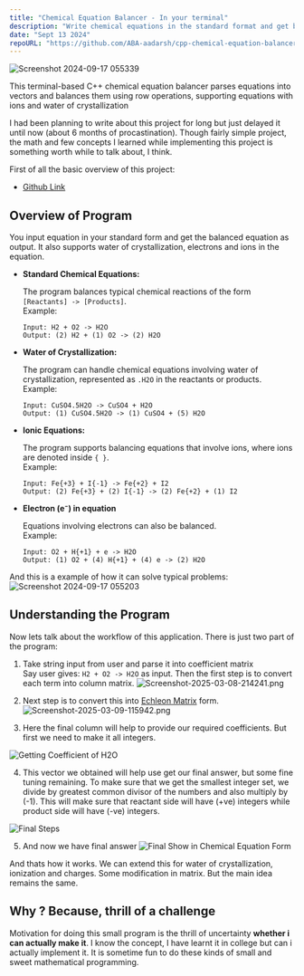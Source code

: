 ```yaml
---
title: "Chemical Equation Balancer - In your terminal"
description: "Write chemical equations in the standard format and get balanced form within your terminal"
date: "Sept 13 2024"
repoURL: "https://github.com/ABA-aadarsh/cpp-chemical-equation-balancer"
---
```

![Screenshot 2024-09-17 055339](https://github.com/user-attachments/assets/c1b317c4-8500-40e2-95c3-a5d43b102831)

This terminal-based C++ chemical equation balancer parses equations into vectors and balances them using row operations, supporting equations with ions and water of crystallization

I had been planning to write about this project for long but just delayed it until now (about 6 months of procastination). Though fairly simple project, the math and few concepts I learned while implementing this project is something worth while to talk about, I think.

First of all the basic overview of this project:

- [Github Link](https://github.com/ABA-aadarsh/cpp-chemical-equation-balancer)

## Overview of Program

You input equation in your standard form and get the balanced equation as output. It also supports water of crystallization, electrons and ions in the equation.

- **Standard Chemical Equations:**  
  
  The program balances typical chemical reactions of the form `[Reactants] -> [Products]`.  
  Example:  
  ```
  Input: H2 + O2 -> H2O  
  Output: (2) H2 + (1) O2 -> (2) H2O
  ```

- **Water of Crystallization:**  
  
  The program can handle chemical equations involving water of crystallization, represented as `.H2O` in the reactants or products.  
  Example:  
  ```
  Input: CuSO4.5H2O -> CuSO4 + H2O  
  Output: (1) CuSO4.5H2O -> (1) CuSO4 + (5) H2O
  ```

- **Ionic Equations:**  
  
  The program supports balancing equations that involve ions, where ions are denoted inside `{ }`.  
  Example:  
  ```
  Input: Fe{+3} + I{-1} -> Fe{+2} + I2  
  Output: (2) Fe{+3} + (2) I{-1} -> (2) Fe{+2} + (1) I2
  ```

- **Electron (e⁻) in equation**  
  
  Equations involving electrons can also be balanced.  
  Example:  
  ```
  Input: O2 + H{+1} + e -> H2O  
  Output: (1) O2 + (4) H{+1} + (4) e -> (2) H2O
  ```
And this is a example of how it can solve typical problems:
![Screenshot 2024-09-17 055203](https://github.com/user-attachments/assets/4fee5daa-39f5-4d61-8666-a1c2369d329a)

## Understanding the Program
Now lets talk about the workflow of this application. There is just two part of the program:
1. Take string input from user and parse it into coefficient matrix   
Say user gives: `H2 + O2 -> H2O` as input. Then the first step is to convert each term into column matrix.
![Screenshot-2025-03-08-214241.png](https://i.postimg.cc/t4D8JGr0/Screenshot-2025-03-08-214241.png)

2. Next step is to convert this into [Echleon Matrix](https://www.geeksforgeeks.org/row-echelon-form/) form.
![Screenshot-2025-03-09-115942.png](https://i.postimg.cc/KzkvLk5B/Screenshot-2025-03-09-115942.png)

3. Here the final column will help to provide our required coefficients. But first we need to make it all integers.

![Getting Coefficient of H2O](https://i.postimg.cc/XY0jTwVD/Screenshot-2025-04-04-015848.png)

4. This vector we obtained will help use get our final answer, but some fine tuning remaining. To make sure that we get the smallest integer set, we divide by greatest common divisor of the numbers and also multiply by (-1). This will make sure that reactant side will have (+ve) integers while product side will have (-ve) integers.

![Final Steps](https://i.postimg.cc/yWCKCHzS/Screenshot-2025-04-04-015901.png)

5. And now we have final answer
![Final Show in Chemical Equation Form](https://i.postimg.cc/J0NrnnxQ/Screenshot-2025-04-04-015907.png)


And thats how it works. We can extend this for water of crystallization, ionization and charges. Some modification in matrix. But the main idea remains the same.

## Why ? Because, thrill of a challenge
Motivation for doing this small program is the thrill of uncertainty **whether i can actually make it**. I know the concept, I have learnt it in college but can i actually implement it. It is sometime fun to do these kinds of small and sweet mathematical programming.
